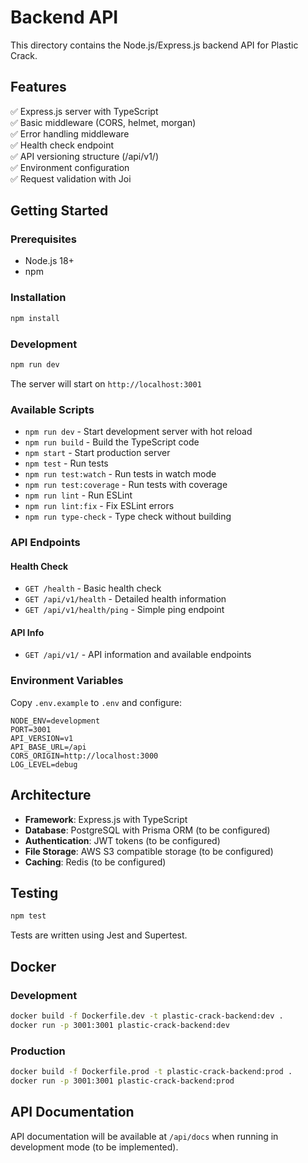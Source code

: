 # Backend API

This directory contains the Node.js/Express.js backend API for Plastic Crack.

## Features

✅ Express.js server with TypeScript  
✅ Basic middleware (CORS, helmet, morgan)  
✅ Error handling middleware  
✅ Health check endpoint  
✅ API versioning structure (/api/v1/)  
✅ Environment configuration  
✅ Request validation with Joi  

## Getting Started

### Prerequisites

- Node.js 18+ 
- npm

### Installation

```bash
npm install
```

### Development

```bash
npm run dev
```

The server will start on `http://localhost:3001`

### Available Scripts

- `npm run dev` - Start development server with hot reload
- `npm run build` - Build the TypeScript code
- `npm start` - Start production server
- `npm test` - Run tests
- `npm run test:watch` - Run tests in watch mode
- `npm run test:coverage` - Run tests with coverage
- `npm run lint` - Run ESLint
- `npm run lint:fix` - Fix ESLint errors
- `npm run type-check` - Type check without building

### API Endpoints

#### Health Check
- `GET /health` - Basic health check
- `GET /api/v1/health` - Detailed health information
- `GET /api/v1/health/ping` - Simple ping endpoint

#### API Info
- `GET /api/v1/` - API information and available endpoints

### Environment Variables

Copy `.env.example` to `.env` and configure:

```env
NODE_ENV=development
PORT=3001
API_VERSION=v1
API_BASE_URL=/api
CORS_ORIGIN=http://localhost:3000
LOG_LEVEL=debug
```

## Architecture

- **Framework**: Express.js with TypeScript
- **Database**: PostgreSQL with Prisma ORM (to be configured)
- **Authentication**: JWT tokens (to be configured)
- **File Storage**: AWS S3 compatible storage (to be configured)
- **Caching**: Redis (to be configured)

## Testing

```bash
npm test
```

Tests are written using Jest and Supertest.

## Docker

### Development
```bash
docker build -f Dockerfile.dev -t plastic-crack-backend:dev .
docker run -p 3001:3001 plastic-crack-backend:dev
```

### Production
```bash
docker build -f Dockerfile.prod -t plastic-crack-backend:prod .
docker run -p 3001:3001 plastic-crack-backend:prod
```

## API Documentation

API documentation will be available at `/api/docs` when running in development mode (to be implemented).
